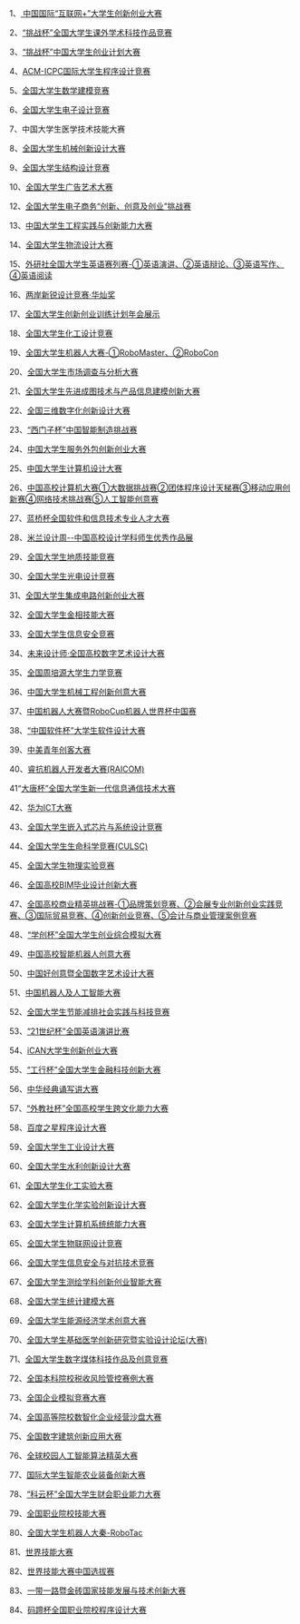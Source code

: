 1、[ 中国国际“互联网+”大学生创新创业大赛 ](https://cy.ncss.cn/)

2、[“挑战杯”全国大学生课外学术科技作品竞赛](http://www.tiaozhanbei.net/)

3、[“挑战杯”中国大学生创业计划大赛](http://www.chuangqingchun.net/)

4、[ACM-ICPC国际大学生程序设计竞赛](https://acm.cumt.edu.cn/)

5、[全国大学生数学建模竞赛](http://www.mcm.edu.cn/)

6、[全国大学生电子设计竞赛](http://www.nuedcchina.com/)

7、中国大学生医学技术技能大赛


8、[全国大学生机械创新设计大赛](http://umic.ckcest.cn/)

9、[全国大学生结构设计竞赛](http://www.structurecontest.com/)

10、[全国大学生广告艺术大赛](http://www.sun-ada.net/)


12、[全国大学生电子商务“创新、创意及创业”挑战赛](http://www.3chuang.net/)
  

13、[中国大学生工程实践与创新能力大赛](http://www.gcxl.edu.cn/new/index.html)



  

14、[全国大学生物流设计大赛](http://www.clpp.org.cn/)

  

15、[外研社全国大学生英语赛列赛-①英语演讲、②英语辩论、③英语写作、④英语阅读](http://uchallenge.unipus.cn/)

  

16、[两岸新锐设计竞赛·华灿奖](http://www.huacanjiang.com/home)

  

17、[全国大学生创新创业训练计划年会展示](http://gjcxcy.bjtu.edu.cn/Index.aspx)

  

18、[全国大学生化工设计竞赛](http://iche.zju.edu.cn/)

  

19、[全国大学生机器人大赛-①RoboMaster、②RoboCon](https://www.robomaster.com/zh-CN)


  

20、[全国大学生市场调查与分析大赛](http://www.china-cssc.org/list-56-1.html)

  

21、[全国大学生先进成图技术与产品信息建模创新大赛](http://www.chengtudasai.com/)

  

22、[全国三维数字化创新设计大赛](https://3dds.3ddl.net/)


  

23、[“西门子杯”中国智能制造挑战赛](http://www.siemenscup-cimc.org.cn/)


  

24、[中国大学生服务外包创新创业大赛](http://www.fwwb.org.cn/)



  

25、[中国大学生计算机设计大赛](http://jsjds.blcu.edu.cn/)



  

26、[中国高校计算机大赛①大数据挑战赛②团体程序设计天梯赛③移动应用创新赛④网络技术挑战赛⑤人工智能创意赛](http://www.c4best.cn/)



  

27、[蓝桥杯全国软件和信息技术专业人才大赛](http://dasai.lanqiao.cn/)



  

28、[米兰设计周--中国高校设计学科师生优秀作品展](http://www.dandad.cn/)



  

29、[全国大学生地质技能竞赛](https://yuanxi.cugb.edu.cn/competition/)



  

30、[全国大学生光电设计竞赛](http://gd.p.moocollege.com/)



  

31、[全国大学生集成电路创新创业大赛](http://univ.ciciec.com/)



  

32、[全国大学生金相技能大赛](http://www.cnzjjx.cn/)



  

33、[全国大学生信息安全竞赛](http://www.ciscn.cn/)



  

34、[未来设计师·全国高校数字艺术设计大赛](https://www.ncda.org.cn/)



  

35、[全国周培源大学生力学竞赛](http://zpy.cstam.org.cn/)



  

36、[中国大学生机械工程创新创意大赛](http://www.gczbds.org)



  

37、[中国机器人大赛暨RoboCup机器人世界杯中国赛](http://crc.drct-caa.org.cn/  )



  

38、[“中国软件杯”大学生软件设计大赛](http://www.cnsoftbei.com/)



  

39、[中美青年创客大赛](https://www.eol.cn/html/lx/maker/)



  

40、[睿抗机器人开发者大赛(RAICOM)](https://www.robocom.com.cn/)



  

41“[大唐杯”全国大学生新一代信息通信技术大赛](https://dtcup.dtxiaotangren.com)



  

42、[华为ICT大赛](https://e.huawei.com/cn/talent/ict-academy/#/ict-contest?compId=85131973)



  

43、[全国大学生嵌入式芯片与系统设计竞赛](http://www.socchina.net/)



  

44、[全国大学生生命科学竞赛(CULSC)](https://www.culsc.cn/#/)



  

45、[全国大学生物理实验竞赛](http://wlsycx.moocollege.com/)



  

46、[全国高校BIM毕业设计创新大赛](http://gxbsxs.glodonedu.com/index)



  

47、[全国高校商业精英挑战赛-①品牌策划竞赛、②会展专业创新创业实践竞赛、③国际贸易竞赛、④创新创业竞赛、⑤会计与商业管理案例竞赛](http://cubec.org.cn/)



  

48、[“学创杯”全国大学生创业综合模拟大赛](http://www.bster.cn/cyds/index)



  

49、[中国高校智能机器人创意大赛](http://www.robotcontest.cn/)



  

50、[中国好创意暨全国数字艺术设计大赛](https://www.cdec.org.cn/)



  

51、[中国机器人及人工智能大赛](https://developer.apollo.auto/devcenter/gameOperations_cn.html?target=3)



  

52、[全国大学生节能减排社会实践与科技竞赛](http://www.jienengjianpai.org/)



  

53、[“21世纪杯”全国英语演讲比赛](https://contest.i21st.cn/  )



  

54、[iCAN大学生创新创业大赛](www.g-ican.com)



  

55、[“工行杯”全国大学生金融科技创新大赛](https://www.gonghangbei.com/index/Lists/index.html?id=1)



  

56、[中华经典诵写讲大赛](https://www.jingdiansxj.cn/home)



  

57、[“外教社杯”全国高校学生跨文化能力大赛](主办单位：上海外国语大学)



  

58、[百度之星程序设计大赛](https://star.baidu.com/#/)



  

59、[全国大学生工业设计大赛](https://www.cuidc.net/#/)



  

60、[全国大学生水利创新设计大赛](主办单位：中国水利教育协会、高等学校水利类专业教学指导委员会)



  

61、[全国大学生化工实验大赛](http://www.cteic.com/higherEducation-199.html?www.kulayu.com)



  

62、[全国大学生化学实验创新设计大赛](https://cid.nju.edu.cn/)



  

63、[全国大学生计算机系统统能力大赛](https://compiler.educg.net/#/)



65、[全国大学生物联网设计竞赛](https://developer.huaweicloud.com/college/wulianwang.html)



  

66、[全国大学生信息安全与对抗技术竞赛](www.isclab.org.cn)



  

67、[全国大学生测绘学科创新创业智能大赛](http://smt.whu.edu.cn/index.htm)



  

68、[全国大学生统计建模大赛](http://tjjmds.ai-learning.net/)



  

69、[全国大学生能源经济学术创意大赛](http://energy.ckcest.cn/eneco/contribution/index.html#/index)



  

70、[全国大学生基础医学创新研究暨实验设计论坛(大赛)](http://www.jcyxds.com/)



  

71、[全国大学生数字煤体科技作品及创意竞赛](http://mit.caai.cn/)



  

72、[全国本科院校税收风险管控赛例大赛](微信公众号：全国本科院校税收风控案例大赛)



  

73、[全国企业模拟竞赛大赛](http://www.ibizsim.cn/)



  

74、[全国高等院校数智化企业经营沙盘大赛](http://spbk.seentao.com)



  

75、[全国数字建筑创新应用大赛](http://bisai.ccen.com.cn)



  

76、[全球校园人工智能算法精英大赛](https://developer.huawei.com/consumer/cn/activity/digixActivity/digixdetail/101655281685926449?ha\_source=HR&ha\_sourceId=89000452)



  

77、[国际大学生智能农业装备创新大赛](http://uiaec.ujs.edu.cn)



  

78、[“科云杯”全国大学生财会职业能力大赛](http://match.xmkeyun.com.cn/)



  

79、[全国职业院校技能大赛](https://chinaskills.icve.com.cn)



  

80、[全国大学生机器人大秦-RoboTac](http://www.robotac.cn )



  

81、[世界技能大赛](http://worldskillschina.mohrss.gov.cn/)



  

82、[世界技能大赛中国选拔赛](http://worldskillschina.mohrss.gov.cn/)



  

83、[一带一路暨金砖国家技能发展与技术创新大赛](www.brskills.com)



  

84、[码蹄杯全国职业院校程序设计大赛](https://matiji.net/matibei)


